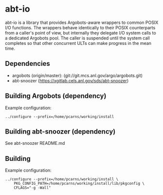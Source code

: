 # abt-io
abt-io is a library that provides Argobots-aware wrappers to common POSIX I/O
functions.  The wrappers behave identically to their POSIX counterparts from
a caller's point of view, but internally they delegate I/O system calls to a
dedicated Argobots pool.  The caller is suspended until the system call
completes so that other concurrent ULTs can make progress in the mean time.

##  Dependencies

* argobots (origin/master):
  (git://git.mcs.anl.gov/argo/argobots.git)
* abt-snoozer (https://xgitlab.cels.anl.gov/sds/abt-snoozer)

## Building Argobots (dependency)

Example configuration:

    ../configure --prefix=/home/pcarns/working/install 

## Building abt-snoozer (dependency)

See abt-snoozer README.md

## Building

Example configuration:

    ../configure --prefix=/home/pcarns/working/install \
        PKG_CONFIG_PATH=/home/pcarns/working/install/lib/pkgconfig \
        CFLAGS="-g -Wall"
